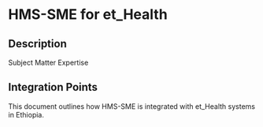 # HMS-SME for et_Health

## Description

Subject Matter Expertise

## Integration Points

This document outlines how HMS-SME is integrated with et_Health systems in Ethiopia.
